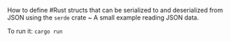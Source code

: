 How to define #Rust structs that can be serialized to and deserialized from JSON using the `serde` crate ~ A small example reading JSON data.

To run it:
```cargo run```
